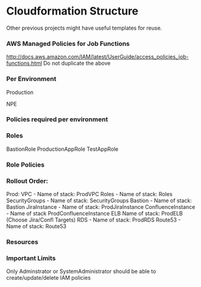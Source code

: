 # Cloudformation Structure

Other previous projects might have useful templates for reuse.

### AWS Managed Policies for Job Functions
http://docs.aws.amazon.com/IAM/latest/UserGuide/access_policies_job-functions.html
Do not duplicate the above

### Per Environment

Production


NPE


### Policies required per environment



### Roles

BastionRole
ProductionAppRole
TestAppRole


### Role Policies

### Rollout Order:
Prod:
VPC - Name of stack: ProdVPC
Roles - Name of stack: Roles
SecurityGroups - Name of stack: SecurityGroups
Bastion - Name of stack: Bastion
JiraInstance - Name of stack: ProdJiraInstance
ConfluenceInstance - Name of stack ProdConfluenceInstance
ELB Name of stack: ProdELB (Choose Jira/Confl Targets)
RDS - Name of stack: ProdRDS
Route53 - Name of stack: Route53



### Resources


### Important Limits

Only Adminstrator or SystemAdministrator should be able to create/update/delete IAM policies
